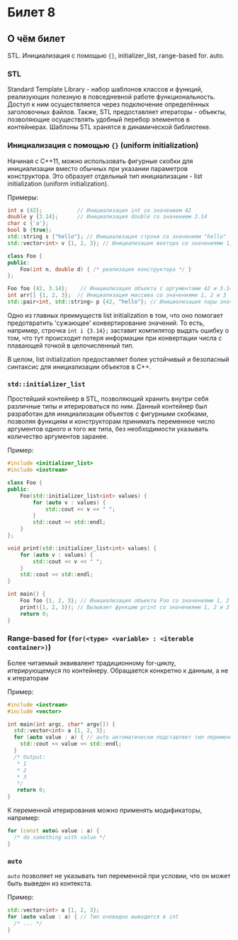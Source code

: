 # Билет 8
## О чём билет
STL. Инициализация с помощью `{}`, initializer_list, range-based for. auto.

### STL
Standard Template Library - набор шаблонов классов и функций, реализующих полезную в повседневной работе функциональность. Доступ к ним осуществляется
через подключение определённых заголовочных файлов. Также, STL предоставляет итераторы - объекты, позволяющие осуществлять удобный перебор элементов
в контейнерах. Шаблоны STL хранятся в динамической библиотеке.

### Инициализация с помощью `{}` (uniform initialization)
Начиная с C++11, можно использовать фигурные скобки для инициализации вместо обычных при указании параметров конструктора.
Это образует отдельный тип инициализации - list initialization (uniform initialization).

Примеры:
```cpp
int x {42};           // Инициализация int со значением 42
double y {3.14};      // Инициализация double со значением 3.14
char c {'a'};
bool b {true};
std::string s {"hello"}; // Инициализация строки со значением "hello"
std::vector<int> v {1, 2, 3}; // Инициализация вектора со значениями 1, 2 и 3

class Foo {
public:
    Foo(int n, double d) { /* реализация конструктора */ }
};

Foo foo {42, 3.14};    // Инициализация объекта с аргументами 42 и 3.14
int arr[] {1, 2, 3};  // Инициализация массива со значениями 1, 2 и 3
std::pair<int, std::string> p {42, "hello"}; // Инициализация пары значений 42 и "hello"
```

Одно из главных преимуществ list initialization в том, что оно помогает предотвратить 'сужающее' конвертирование значений.
То есть, например, строчка `int i {3.14};` заставит компилятор выдать ошибку о том, что тут происходит потеря информации при
конвертации числа с плавающей точкой в целочисленный тип.

В целом, list initialization предоставляет более устойчивый и безопасный синтаксис для инициализации объектов в C++.

### `std::initializer_list`
Простейший контейнер в STL, позволяющий хранить внутри себя различные типы и итерироваться по ним. Данный контейнер 
был разработан для инициализации объектов с фигурными скобками, позволяя функциям и конструкторам принимать
переменное число аргументов одного и того же типа, без необходимости указывать количество аргументов заранее.

Пример:
```cpp
#include <initializer_list>
#include <iostream>

class Foo {
public:
    Foo(std::initializer_list<int> values) {
        for (auto v : values) {
            std::cout << v << " ";
        }
        std::cout << std::endl;
    }
};

void print(std::initializer_list<int> values) {
    for (auto v : values) {
        std::cout << v << " ";
    }
    std::cout << std::endl;
}

int main() {
    Foo foo {1, 2, 3}; // Инициализация объекта Foo со значениями 1, 2 и 3
    print({1, 2, 3}); // Вызывает функцию print со значениями 1, 2 и 3
    return 0;
}
```

### Range-based for (`for(<type> <variable> : <iterable container>)`)
Более читаемый эквивалент традиционному for-циклу, итерирующемуся по контейнеру. Обращается конкретно к данным, а не к
итераторам

Пример:
```cpp
#include <iostream>
#include <vector>

int main(int argc, char* argv[]) {
  std::vector<int> a {1, 2, 3};
  for (auto value : a) { // auto автоматически подставляет тип переменной value, в данном случае int
    std::cout << value << std::endl;
  }
  /* Output:
   * 1
   * 2
   * 3
   */
   return 0;
}
```

К переменной итерирования можно применять модификаторы, например:
```cpp
for (const auto& value : a) {
  /* do something with value */
}
```

### `auto`
`auto` позволяет не указывать тип переменной при условии, что он может быть выведен из контекста.

Пример:
```cpp
std::vector<int> a {1, 2, 3};
for (auto value : a) { // Тип очевидно выводится в int
  /* ... */
}
```
